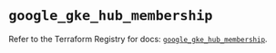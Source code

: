 # `google_gke_hub_membership`

Refer to the Terraform Registry for docs: [`google_gke_hub_membership`](https://registry.terraform.io/providers/hashicorp/google-beta/5.21.0/docs/resources/google_gke_hub_membership).
